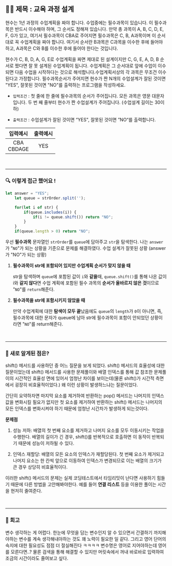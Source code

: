 ## ✍🏻 제목 : 교육 과정 설계
현수는 1년 과정의 수업계획을 짜야 합니다. 수업중에는 필수과목이 있습니다. 이 필수과목은 반드시 이수해야 하며, 그 순서도 정해져 있습니다.
만약 총 과목이 A, B, C, D, E, F, G가 있고, 여기서 필수과목이 CBA로 주어지면 필수과목은 C, B, A과목이며 이 순서대로 꼭 수업계획을 짜야 합니다.
여기서 순서란 B과목은 C과목을 이수한 후에 들어야 하고, A과목은 C와 B를 이수한 후에 들어야 한다는 것입니다. 

현수가 C, B, D, A, G, E로 수업계획을 짜면 제대로 된 설계이지만 C, G, E, A, D, B 순서로 짰다면 잘 못 설계된 수업계획이 됩니다. 수업계획은 그 순서대로 앞에 수업이 이수되면 다음 수업을 시작하다는 것으로 해석합니다.수업계획서상의 각 과목은 무조건 이수된다고 가정합니다. 필수과목순서가 주어지면 현수가 짠 N개의 수업설계가 잘된 것이면 "YES", 잘못된 것이면 "NO"를 출력하는 프로그램을 작성하세요.

- `입력조건` : 첫 줄에 한 줄에 필수과목의 순서가 주어집니다. 모든 과목은 영문 대문자입니다. 두 번 째 줄부터 현수가 짠 수업설계가 주어집니다. (수업설계 길이는 30이하)

- `출력조건` : 수업설계가 잘된 것이면 “YES", 잘못된 것이면 ”NO“를 출력합니다.

|입력예시|출력예시|
|:------:|:----:|
|CBA</br>CBDAGE|YES|


</br>

---

### 🔍 이렇게 접근 했어요 !

```javascript
let answer = "YES";
    let queue = strOrder.split('');

    for(let i of str) {
        if(queue.includes(i)) {
            if(i != queue.shift()) return "NO";
        }
    }
    if(queue.length > 0) return "NO";
```
우선 **필수과목** 문자열인 `strOrder`를 `queue`에 담아주고 `str`을 탐색한다. 나는 `answer`가 "`NO`"가 되는 상황을 기준으로 문제를 해결하였다.
수업 설계가 잘못된 상황 (answer가 "NO"가 되는 상황)
1) **필수과목이 str에 포함되어 있지만 수업계획 순서가 맞지 않을 때**

    str을 탐색하며 `queue`에 포함된 값이 `i`와 **같을**때, `queue.shift()`를 통해 나온 값이 i와 **같지 않다**면 수업 계획에 포함된 필수 과목의 **순서가 올바르지 않은 것**이므로 "`NO`"를 `return`해준다.
2) **필수과목을 str에 포함시키지 않았을 때**

    만약 수업계획에 대한 **탐색이 모두 끝**났음에도 `queue`의 `length`가 `0`이 아니면, 즉, 필수과목에 대한 문자가 queue에 남아 str에 필수과목이 포함이 안되었던 상황이라면 "`NO`"를 return해준다.

</br>

---

### 🎉 새로 알게된 점은?
shift() 메서드를 사용하던 중 어느 질문을 보게 되었다. shift() 메서드의 효율성에 대한 질문이었는데 shift() 메서드를 사용한 문제풀이와 배열 인덱스를 통해 값 참조한 문제풀이의 시간적인 효율성 면에 있어서 엄청난 차이를 보이는데(물론 shift()가 시간적 측면에서 굉장히 비효율적이었다.) 왜 이런 상황이 발생하느냐는 질문이었다.

간단히 요약하자면 마지막 요소를 제거하여 반환하는 pop() 메서드는 나머지의 인덱스값을 변화시킬 필요가 없지만 첫 요소를 제거하여 반환하는 shift() 메서드는 나머지의 모든 인덱스를 변화시켜야 하기 때문에 엄청난 시간차가 발생하게 되는것이다.

**문제점**

1. 성능 저하: 배열의 첫 번째 요소를 제거하고 나머지 요소를 모두 이동시키는 작업을 수행한다. 배열의 길이가 긴 경우, shift()를 반복적으로 호출하면 이 동작이 반복되기 때문에 성능이 저하될 수 있다.

2. 인덱스 재할당: 배열의 모든 요소의 인덱스가 재할당된다. 첫 번째 요소가 제거되고 나머지 요소는 한 칸씩 앞으로 이동하여 인덱스가 변경되므로 이는 배열의 크기가 큰 경우 상당히 비효율적이다.

이러한 shift() 메서드의 문제는 실제 코딩테스트에서 타임리밋이 난다면 사용하기 힘들기 때문에 다른 방법을 고안해봐야한다. 예를 들어 **연결 리스트** 등을 이용한 풀이는 시간을 현저히 줄여준다.

</br>


---

### 🐾 회고
변수 생각하는 게 어렵다. 한눈에 무엇을 담는 변수인지 알 수 있으면서 간결하기 까지해야하는 변수를 계속 생각해내야하는 것도 꽤 노력이 필요한 일 같다. 그리고 영어 단어의 숙지에 대한 필요성도 점점 더 절실해진다 ㅋㅋㅋㅋ 변수명은 영어로 지어야하는데 영어를 모른다면..? 물론 검색을 통해 해결할 수 있지만 머릿속에서 꺼내 바로바로 입력하여 조금의 시간이라도 줄여보고 싶다.
